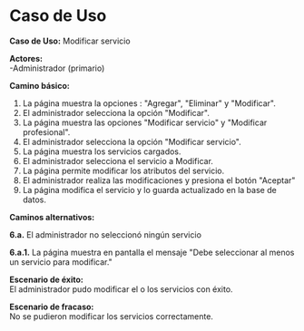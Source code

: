 # Caso de Uso

**Caso de Uso:** Modificar servicio

**Actores:**   
\-Administrador (primario)


**Camino básico:** 

1. La página muestra la opciones : "Agregar", "Eliminar" y "Modificar".
2. El administrador selecciona la opción "Modificar".
3. La página muestra las opciones "Modificar servicio" y "Modificar profesional".
4. El administrador selecciona la opción "Modificar servicio".
5. La página muestra los servicios cargados.
6. El administrador selecciona el servicio a Modificar.
7. La página permite modificar los atributos del servicio.
8. El administrador realiza las modificaciones y presiona el botón "Aceptar"
9. La página modifica el servicio y lo guarda actualizado en la base de datos.
    

**Caminos alternativos:** 

**6.a.** El administrador no seleccionó ningún servicio

**6.a.1.** La página muestra en pantalla el mensaje "Debe seleccionar al menos un servicio para modificar."

**Escenario de éxito:**   
El administrador pudo modificar el o los servicios con éxito.

**Escenario de fracaso:**  
No se pudieron modificar los servicios correctamente.

